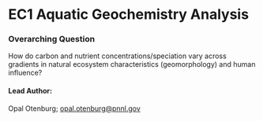 # EC1 Aquatic Geochemistry Analysis

### Overarching Question
How do carbon and nutrient concentrations/speciation vary across gradients in natural ecosystem characteristics (geomorphology) and human influence?

#### Lead Author: 
Opal Otenburg; opal.otenburg@pnnl.gov
